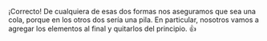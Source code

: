 ¡Correcto! De cualquiera de esas dos formas nos aseguramos que sea una cola, porque en los otros dos sería una pila. En particular, nosotros vamos a agregar los elementos al final y quitarlos del principio. :thumbsup: